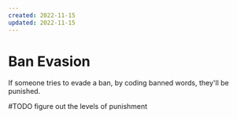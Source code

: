 ```yaml
---
created: 2022-11-15
updated: 2022-11-15
---
```

# Ban Evasion

If someone tries to evade a ban, by coding banned words, they'll be punished.

#TODO figure out the levels of punishment
